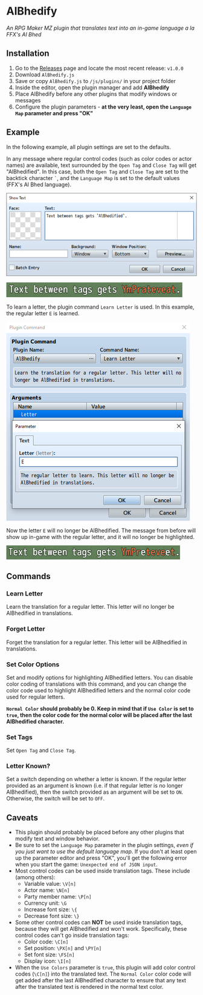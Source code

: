 # AlBhedify

*An RPG Maker MZ plugin that translates text into an in-game language a la FFX's Al Bhed*

## Installation

1. Go to the [Releases](https://github.com/corvinedev/AlBhedify/releases/) page and locate the most recent release: `v1.0.0`
2. Download `AlBhedify.js`
3. Save or copy `AlBhedify.js` to `/js/plugins/` in your project folder
4. Inside the editor, open the plugin manager and add **AlBhedify**
5. Place AlBhedify before any other plugins that modify windows or messages
6. Configure the plugin parameters - **at the very least, open the `Language Map` parameter and press "OK"**

## Example

In the following example, all plugin settings are set to the defaults.

In any message where regular control codes (such as color codes or actor names) are available, text surrounded by the `Open Tag` and `Close Tag` will get "AlBhedified". In this case, both the `Open Tag` and `Close Tag` are set to the backtick character `` ` ``, and the `Language Map` is set to the default values (FFX's Al Bhed language).

![Use tags in the editor](img/sample-default-editor.png)

![AlBhedified text](img/sample-albhedified.png)

To learn a letter, the plugin command `Learn Letter` is used. In this example, the regular letter `E` is learned.

![Learn the letter E](img/sample-learn-e.png)

Now the letter `E` will no longer be AlBhedified. The message from before will show up in-game with the regular letter, and it will no longer be highlighted.

![E has been learned](img/sample-translated-e.png)

## Commands

### Learn Letter

Learn the translation for a regular letter. This letter will no longer be AlBhedified in translations.

### Forget Letter

Forget the translation for a regular letter. This letter will be AlBhedified in translations.

### Set Color Options

Set and modify options for highlighting AlBhedified letters. You can disable color coding of translations with this command, and you can change the color code used to highlight AlBhedified letters and the normal color code used for regular letters.

**`Normal Color` should probably be 0. Keep in mind that if `Use Color` is set to `true`, then the color code for the normal color will be placed after the last AlBhedified character.**

### Set Tags

Set `Open Tag` and `Close Tag`.

### Letter Known?

Set a switch depending on whether a letter is known. If the regular letter provided as an argument is known (i.e. if that regular letter is no longer AlBhedified), then the switch provided as an argument will be set to `ON`. Otherwise, the switch will be set to `OFF`.

## Caveats

- This plugin should probably be placed before any other plugins that modify text and window behavior.
- Be sure to set the `Language Map` parameter in the plugin settings, *even if you just want to use the default language map*. If you don't at least open up the parameter editor and press "OK", you'll get the following error when you start the game: `Unexpected end of JSON input`.
- Most control codes can be used inside translation tags. These include (among others):
  - Variable value: `\V[n]`
  - Actor name: `\N[n]`
  - Party member name: `\P[n]`
  - Currency unit: `\G`
  - Increase font size: `\{`
  - Decrease font size: `\}`
- Some other control codes can **NOT** be used inside translation tags, because they will get AlBhedified and won't work. Specifically, these control codes can't go inside translation tags:
  - Color code: `\C[n]`
  - Set position: `\PX[n]` and `\PY[n]`
  - Set font size: `\FS[n]`
  - Display icon: `\I[n]`
- When the `Use Colors` parameter is `true`, this plugin will add color control codes (`\C[n]`) into the translated text. The `Normal Color` color code will get added after the last AlBhedified character to ensure that any text after the translated text is rendered in the normal text color.
